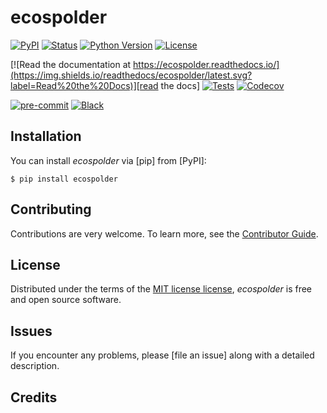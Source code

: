 # ecospolder

[![PyPI](https://img.shields.io/pypi/v/ecospolder.svg)][pypi status]
[![Status](https://img.shields.io/pypi/status/ecospolder.svg)][pypi status]
[![Python Version](https://img.shields.io/pypi/pyversions/ecospolder)][pypi status]
[![License](https://img.shields.io/pypi/l/ecospolder)][license]

[![Read the documentation at https://ecospolder.readthedocs.io/](https://img.shields.io/readthedocs/ecospolder/latest.svg?label=Read%20the%20Docs)][read the docs]
[![Tests](https://github.com/brightway-lca/ecospolder/workflows/Tests/badge.svg)][tests]
[![Codecov](https://codecov.io/gh/brightway-lca/ecospolder/branch/main/graph/badge.svg)][codecov]

[![pre-commit](https://img.shields.io/badge/pre--commit-enabled-brightgreen?logo=pre-commit&logoColor=white)][pre-commit]
[![Black](https://img.shields.io/badge/code%20style-black-000000.svg)][black]

[pypi status]: https://pypi.org/project/ecospolder/
[read the docs]: https://ecospolder.readthedocs.io/
[tests]: https://github.com/brightway-lca/ecospolder/actions?workflow=Tests
[codecov]: https://app.codecov.io/gh/brightway-lca/ecospolder
[pre-commit]: https://github.com/pre-commit/pre-commit
[black]: https://github.com/psf/black

## Installation

You can install _ecospolder_ via [pip] from [PyPI]:

```console
$ pip install ecospolder
```

## Contributing

Contributions are very welcome.
To learn more, see the [Contributor Guide].

## License

Distributed under the terms of the [MIT license license][license],
_ecospolder_ is free and open source software.

## Issues

If you encounter any problems,
please [file an issue] along with a detailed description.


## Credits


[license]: https://github.com/brightway-lca/ecospolder/blob/main/LICENSE
[contributor guide]: https://github.com/brightway-lca/ecospolder/blob/main/CONTRIBUTING.md
